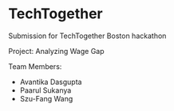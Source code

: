 # TechTogether
Submission for TechTogether Boston hackathon

Project: Analyzing Wage Gap

Team Members:
- Avantika Dasgupta 
- Paarul Sukanya
- Szu-Fang Wang
